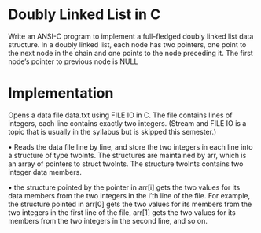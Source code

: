 # Doubly Linked List in C

Write an ANSI-C program to implement a full-fledged doubly linked list data structure. In a doubly linked list, each node has two
pointers, one point to the next node in the chain and one points to the node preceding it. The first node’s pointer to previous node is NULL

# Implementation

Opens a data file data.txt using FILE IO in C. The file contains lines of integers, each line contains exactly two integers. (Stream and FILE IO is a topic that is usually in the syllabus but is skipped this semester.)

• Reads the data file line by line, and store the two integers in each line into a structure of type twoInts. The structures are maintained by arr, which is an array of pointers to struct twoInts. The structure twoInts contains two integer data members.

• the structure pointed by the pointer in arr[i] gets the two values for its data members from the two integers in the i’th line of the file. For example, the structure pointed in arr[0] gets the two values for its members from the two integers in the first line of the file, arr[1] gets the two values for its members from the two integers in the second line, and so on.
